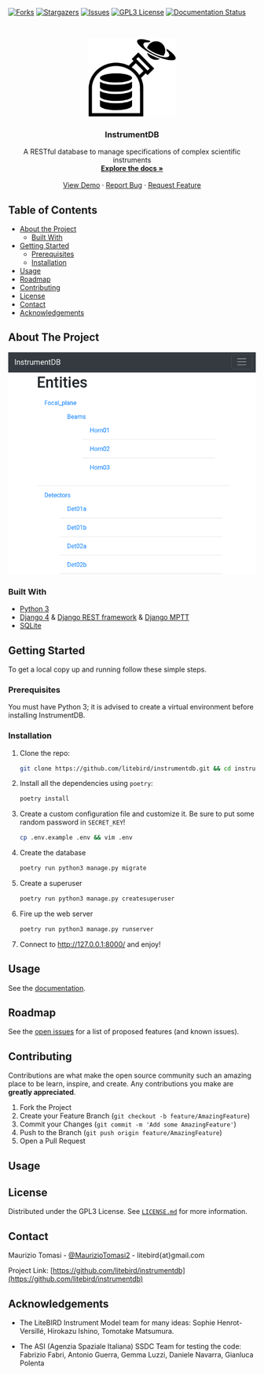 <!-- This template was took from https://github.com/othneildrew/Best-README-Template -->

<!-- PROJECT SHIELDS -->
[![Forks][forks-shield]][forks-url]
[![Stargazers][stars-shield]][stars-url]
[![Issues][issues-shield]][issues-url]
[![GPL3 License][license-shield]][license-url]
[![Documentation Status][docs-shield]][docs-url]


<!-- PROJECT LOGO -->
<br />
<p align="center">
  <a href="https://github.com/litebird/instrumentdb">
    <img src="images/logo.svg" alt="Logo" width="180">
  </a>

  <h3 align="center">InstrumentDB</h3>

  <p align="center">
    A RESTful database to manage specifications of complex scientific instruments
    <br />
    <a href="https://instrumentdb.readthedocs.io/en/latest/?badge=latest"><strong>Explore the docs »</strong></a>
    <br />
    <br />
    <a href="https://github.com/litebird/instrumentdb">View Demo</a>
    ·
    <a href="https://github.com/litebird/instrumentdb/issues">Report Bug</a>
    ·
    <a href="https://github.com/litebird/instrumentdb/issues">Request Feature</a>
  </p>
</p>



## Table of Contents

* [About the Project](#about-the-project)
  * [Built With](#built-with)
* [Getting Started](#getting-started)
  * [Prerequisites](#prerequisites)
  * [Installation](#installation)
* [Usage](#usage)
* [Roadmap](#roadmap)
* [Contributing](#contributing)
* [License](#license)
* [Contact](#contact)
* [Acknowledgements](#acknowledgements)



## About The Project

[![Product Name Screen Shot][product-screenshot]](https://github.com/litebird/instrumentdb)


### Built With

-   [Python 3](https://www.python.org/)
-   [Django 4](https://www.djangoproject.com/) & [Django REST
  framework](https://www.django-rest-framework.org/) & [Django
  MPTT](https://github.com/django-mptt/django-mptt)
-   [SQLite](https://sqlite.org)



## Getting Started

To get a local copy up and running follow these simple steps.

### Prerequisites

You must have Python 3; it is advised to create a virtual environment
before installing InstrumentDB.

### Installation
 
1.  Clone the repo:
    ```sh
    git clone https://github.com/litebird/instrumentdb.git && cd instrumentdb
    ```
    
2.  Install all the dependencies using `poetry`:
    ```sh
    poetry install
    ```

3.  Create a custom configuration file and customize it. Be sure to put some random password in `SECRET_KEY`!
    ```sh
    cp .env.example .env && vim .env
    ```
    
4.  Create the database
    ```sh
    poetry run python3 manage.py migrate
    ```

5.  Create a superuser
    ```sh
    poetry run python3 manage.py createsuperuser
    ```

6.  Fire up the web server
    ```sh
    poetry run python3 manage.py runserver
    ```

7.  Connect to http://127.0.0.1:8000/ and enjoy!


## Usage

See the [documentation][docs-url].


## Roadmap

See the [open issues](https://github.com/litebird/instrumentdb/issues)
for a list of proposed features (and known issues).



## Contributing

Contributions are what make the open source community such an amazing
place to be learn, inspire, and create. Any contributions you make are
**greatly appreciated**.

1. Fork the Project
2. Create your Feature Branch (`git checkout -b feature/AmazingFeature`)
3. Commit your Changes (`git commit -m 'Add some AmazingFeature'`)
4. Push to the Branch (`git push origin feature/AmazingFeature`)
5. Open a Pull Request


## Usage


## License

Distributed under the GPL3 License. See [`LICENSE.md`][license-url]
for more information.



## Contact

Maurizio Tomasi -
[@MaurizioTomasi2](https://twitter.com/@MaurizioTomasi2) -
litebird{at}gmail.com

Project Link:
[https://github.com/litebird/instrumentdb](https://github.com/litebird/instrumentdb)



<!-- ACKNOWLEDGEMENTS -->
## Acknowledgements

- The LiteBIRD Instrument Model team for many ideas: Sophie Henrot-Versillé, Hirokazu Ishino, Tomotake Matsumura.

- The ASI (Agenzia Spaziale Italiana) SSDC Team for testing the code: Fabrizio Fabri, Antonio Guerra, Gemma Luzzi, Daniele Navarra, Gianluca Polenta


<!-- MARKDOWN LINKS & IMAGES -->
<!-- https://www.markdownguide.org/basic-syntax/#reference-style-links -->
[forks-shield]: https://img.shields.io/github/forks/litebird/instrumentdb.svg?style=flat-square
[forks-url]: https://github.com/litebird/instrumentdb/network/members
[stars-shield]: https://img.shields.io/github/stars/litebird/instrumentdb.svg?style=flat-square
[stars-url]: https://github.com/litebird/instrumentdb/stargazers
[issues-shield]: https://img.shields.io/github/issues/litebird/instrumentdb.svg?style=flat-square
[issues-url]: https://github.com/litebird/instrumentdb/issues
[license-shield]: https://img.shields.io/github/license/litebird/instrumentdb.svg?style=flat-square
[license-url]: https://github.com/litebird/instrumentdb/blob/master/LICENSE.md
[product-screenshot]: images/instrumentdb-screenshot.png
[docs-shield]: https://readthedocs.org/projects/instrumentdb/badge/?version=latest
[docs-url]: https://instrumentdb.readthedocs.io/en/latest/?badge=latest
